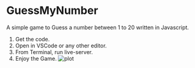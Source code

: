 # GuessMyNumber
A simple game to Guess a number between 1 to 20 written in Javascript.

1. Get the code.
2. Open in VSCode or any other editor.
3. From Terminal, run live-server.
4. Enjoy the Game.
![plot](./GuessMyNumber/image.jpeg)
